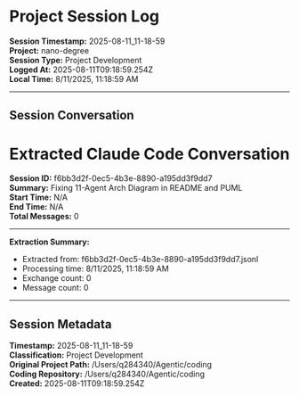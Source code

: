 # Project Session Log

**Session Timestamp:** 2025-08-11_11-18-59  
**Project:** nano-degree  
**Session Type:** Project Development  
**Logged At:** 2025-08-11T09:18:59.254Z  
**Local Time:** 8/11/2025, 11:18:59 AM  

---

## Session Conversation

# Extracted Claude Code Conversation

**Session ID:** f6bb3d2f-0ec5-4b3e-8890-a195dd3f9dd7  
**Summary:** Fixing 11-Agent Arch Diagram in README and PUML  
**Start Time:** N/A  
**End Time:** N/A  
**Total Messages:** 0

---


**Extraction Summary:**
- Extracted from: f6bb3d2f-0ec5-4b3e-8890-a195dd3f9dd7.jsonl
- Processing time: 8/11/2025, 11:18:59 AM
- Exchange count: 0
- Message count: 0


---

## Session Metadata

**Timestamp:** 2025-08-11_11-18-59  
**Classification:** Project Development  
**Original Project Path:** /Users/q284340/Agentic/coding  
**Coding Repository:** /Users/q284340/Agentic/coding  
**Created:** 2025-08-11T09:18:59.254Z

